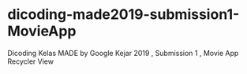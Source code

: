 # dicoding-made2019-submission1-MovieApp
Dicoding Kelas MADE by Google Kejar 2019 , Submission 1 , Movie App Recycler View
